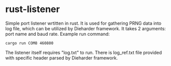 # rust-listener
Simple port listener wrtitten in rust. It is used for gathering PRNG data into log file, which can be utilized by Dieharder framework. It takes 2 arguments: port name and baud rate. Example run command:
```
cargo run COM8 460800
```

The listener itself requires "log.txt" to run. There is log_ref.txt file provided with specific header parsed by Dieharder framework.
